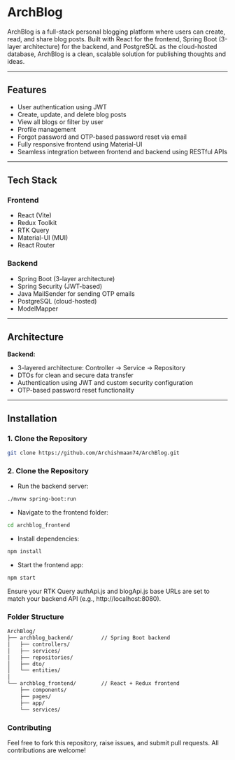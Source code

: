 # ArchBlog

ArchBlog is a full-stack personal blogging platform where users can create, read, and share blog posts. Built with React for the frontend, Spring Boot (3-layer architecture) for the backend, and PostgreSQL as the cloud-hosted database, ArchBlog is a clean, scalable solution for publishing thoughts and ideas.

---

## Features

- User authentication using JWT
- Create, update, and delete blog posts
- View all blogs or filter by user
- Profile management
- Forgot password and OTP-based password reset via email
- Fully responsive frontend using Material-UI
- Seamless integration between frontend and backend using RESTful APIs

---

## Tech Stack

### Frontend
- React (Vite)
- Redux Toolkit
- RTK Query
- Material-UI (MUI)
- React Router

### Backend
- Spring Boot (3-layer architecture)
- Spring Security (JWT-based)
- Java MailSender for sending OTP emails
- PostgreSQL (cloud-hosted)
- ModelMapper

---

## Architecture

**Backend:**
- 3-layered architecture: Controller → Service → Repository
- DTOs for clean and secure data transfer
- Authentication using JWT and custom security configuration
- OTP-based password reset functionality

---

## Installation

### 1. Clone the Repository

```bash
git clone https://github.com/Archishmaan74/ArchBlog.git
```
### 2. Clone the Repository

- Run the backend server:
```bash
./mvnw spring-boot:run
```  

- Navigate to the frontend folder:
```bash
cd archblog_frontend
```
- Install dependencies:
```bash
npm install
```
- Start the frontend app:
```bash
npm start
```
Ensure your RTK Query authApi.js and blogApi.js base URLs are set to match your backend API (e.g., http://localhost:8080).

### Folder Structure
```bash
ArchBlog/
├── archblog_backend/         // Spring Boot backend
│   ├── controllers/
│   ├── services/
│   ├── repositories/
│   ├── dto/
│   └── entities/
│
└── archblog_frontend/        // React + Redux frontend
    ├── components/
    ├── pages/
    ├── app/
    └── services/
```

### Contributing
Feel free to fork this repository, raise issues, and submit pull requests. All contributions are welcome!
